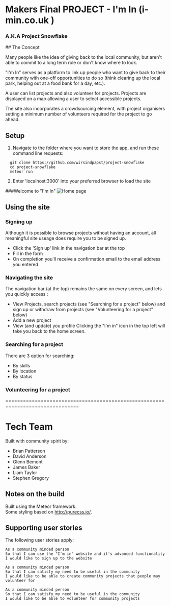 # Makers Final PROJECT - I'm In (i-min.co.uk )
### A.K.A Project Snowflake

## The Concept

Many people like the idea of giving back to the local community, but aren't able to commit to a long term role or don't know where to look.

"I'm In" serves as a platform to link up people who want to give back to their community with one-off opportunities to do so (think clearing up the local park, helping out at a food bank for a day, etc.).  

A user can list projects and also volunteer for projects. Projects are displayed on a map allowing a user to select accessible projects. 

The site also incorporates a crowdsourcing element, with project organisers setting a minimum number of volunteers required for the project to go ahead.

## Setup

1. Navigate to the folder where you want to store the app, and run these command line requests:

```
  git clone https://github.com/wirsindpapst/project-snowflake
  cd project-snowflake
  meteor run
```

2. Enter 'localhost:3000' into your preferred browser to load the site

###Welcome to "I'm In"
![Home page](http://i.imgur.com/HadrXnD.png)

## Using the site

### Signing up
Although it is possible to browse projects without having an account, all meaningful site useage does require you to be signed up.
  * Click the 'Sign up' link in the navigation bar at the top
  * Fill in the form
  * On completion you'll receive a confirmation email to the email address you entered

### Navigating the site

The navigation bar (at the top) remains the same on every screen, and lets you quickly access :
* View Projects, search projects (see "Searching for a project" below) and sign up or withdraw from projects (see "Volunteering for a project" below)    
* Add a new project  
* View (and update) you profile
Clicking the "I'm in" icon in the top left will take you back to the home screen.


### Searching for a project

There are 3 option for searching:
 * By skills
 * By location
 * By status

### Volunteering for a project



===============================================================================

# Tech Team

Built with community spirit by:

 - Brian Patterson
 - David Anderson
 - Glenn Bemont
 - James Baker
 - Liam Taylor
 - Stephen Gregory

## Notes on the build

Built using the Meteor framework.  
Some styling based on http://purecss.io/.



## Supporting user stories

The following user stories apply:
```
As a community minded person
So that I can use the "I'm in" website and it's advanced functionality
I would like to sign up to the website
```
```
As a community minded person
So that I can satisfy my need to be useful in the community
I would like to be able to create community projects that people may volunteer for  
```
```
As a community minded person
So that I can satisfy my need to be useful in the community
I would like to be able to volunteer for community projects
```
